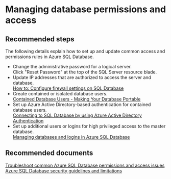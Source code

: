 <properties
	pageTitle="Managing database permissions and access"
	description="Managing database permissions and access"
	service="microsoft.sql"
	resource="servers"
	authors="kasparks"
	displayOrder="4"
	selfHelpType="resource"
	supportTopicIds="31980424, 31980425"
	resourceTags="servers, databases"
	productPesIds="13491"
	cloudEnvironments="public"
/>

# Managing database permissions and access

## **Recommended steps**
The following details explain how to set up and update common access and permissions rules in Azure SQL Database.

* Change the administrative password for a logical server.<br>
Click "Reset Password" at the top of the SQL Server resource blade.
* Update IP addresses that are authorized to access the server and database.<br>
[How to: Configure firewall settings on SQL Database](https://azure.microsoft.com/documentation/articles/sql-database-configure-firewall-settings/)
* Create contained or isolated database users.<br>
[Contained Database Users - Making Your Database Portable](https://msdn.microsoft.com/library/ff929188.aspx)
* Set up Azure Active Directory-based authentication for contained database users.<br>
[Connecting to SQL Database by using Azure Active Directory Authentication](https://azure.microsoft.com/documentation/articles/sql-database-aad-authentication/)
* Set up additional users or logins for high privileged access to the master database.<br>
[Managing databases and logins in Azure SQL Database](https://azure.microsoft.com/documentation/articles/sql-database-manage-logins/)

## **Recommended documents**
[Troubleshoot common Azure SQL Database permissions and access issues](http://azure.microsoft.com/documentation/articles/sql-database-troubleshoot-permissions/)<br>
[Azure SQL Database security guidelines and limitations](http://azure.microsoft.com/documentation/articles/sql-database-security-guidelines/)
